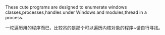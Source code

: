 These cute programs are designed to enumerate windows classes,processes,handles under Windows and modules,thread in a process.

一坨遍历用的程序而已，比较吊的是那个可以遍历内核对象的程序~请自行寻找。
